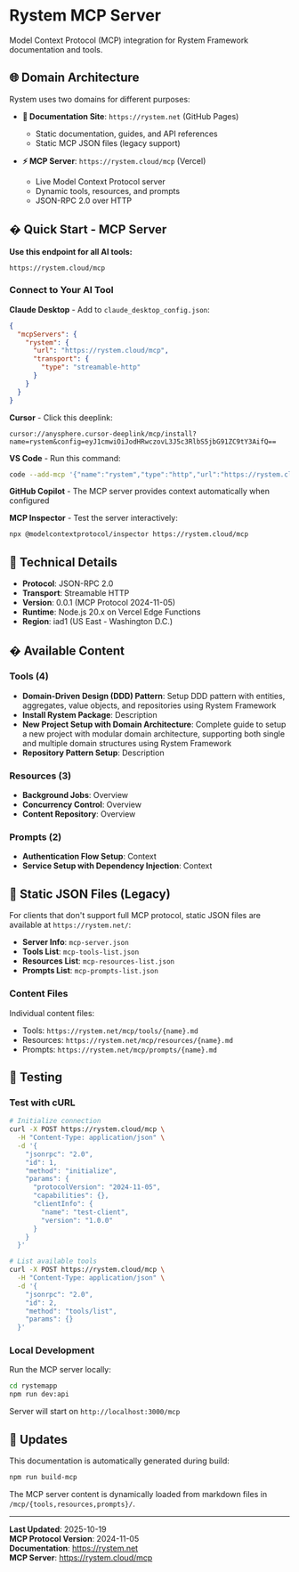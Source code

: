 # Rystem MCP Server

Model Context Protocol (MCP) integration for Rystem Framework documentation and tools.

## 🌐 Domain Architecture

Rystem uses two domains for different purposes:

- **📖 Documentation Site**: `https://rystem.net` (GitHub Pages)
  - Static documentation, guides, and API references
  - Static MCP JSON files (legacy support)
  
- **⚡ MCP Server**: `https://rystem.cloud/mcp` (Vercel)
  - Live Model Context Protocol server
  - Dynamic tools, resources, and prompts
  - JSON-RPC 2.0 over HTTP

## � Quick Start - MCP Server

**Use this endpoint for all AI tools:**

```
https://rystem.cloud/mcp
```

### Connect to Your AI Tool

**Claude Desktop** - Add to `claude_desktop_config.json`:
```json
{
  "mcpServers": {
    "rystem": {
      "url": "https://rystem.cloud/mcp",
      "transport": {
        "type": "streamable-http"
      }
    }
  }
}
```

**Cursor** - Click this deeplink:
```
cursor://anysphere.cursor-deeplink/mcp/install?name=rystem&config=eyJ1cmwiOiJodHRwczovL3J5c3RlbS5jbG91ZC9tY3AifQ==
```

**VS Code** - Run this command:
```bash
code --add-mcp '{"name":"rystem","type":"http","url":"https://rystem.cloud/mcp"}'
```

**GitHub Copilot** - The MCP server provides context automatically when configured

**MCP Inspector** - Test the server interactively:
```bash
npx @modelcontextprotocol/inspector https://rystem.cloud/mcp
```

## 🔧 Technical Details

- **Protocol**: JSON-RPC 2.0
- **Transport**: Streamable HTTP
- **Version**: 0.0.1 (MCP Protocol 2024-11-05)
- **Runtime**: Node.js 20.x on Vercel Edge Functions
- **Region**: iad1 (US East - Washington D.C.)

## � Available Content

### Tools (4)
- **Domain-Driven Design (DDD) Pattern**: Setup DDD pattern with entities, aggregates, value objects, and repositories using Rystem Framework
- **Install Rystem Package**: Description
- **New Project Setup with Domain Architecture**: Complete guide to setup a new project with modular domain architecture, supporting both single and multiple domain structures using Rystem Framework
- **Repository Pattern Setup**: Description

### Resources (3)
- **Background Jobs**: Overview
- **Concurrency Control**: Overview
- **Content Repository**: Overview

### Prompts (2)
- **Authentication Flow Setup**: Context
- **Service Setup with Dependency Injection**: Context

## 📁 Static JSON Files (Legacy)

For clients that don't support full MCP protocol, static JSON files are available at `https://rystem.net/`:

- **Server Info**: `mcp-server.json`
- **Tools List**: `mcp-tools-list.json`
- **Resources List**: `mcp-resources-list.json`
- **Prompts List**: `mcp-prompts-list.json`

### Content Files

Individual content files:
- Tools: `https://rystem.net/mcp/tools/{name}.md`
- Resources: `https://rystem.net/mcp/resources/{name}.md`
- Prompts: `https://rystem.net/mcp/prompts/{name}.md`

## 🧪 Testing

### Test with cURL

```bash
# Initialize connection
curl -X POST https://rystem.cloud/mcp \
  -H "Content-Type: application/json" \
  -d '{
    "jsonrpc": "2.0",
    "id": 1,
    "method": "initialize",
    "params": {
      "protocolVersion": "2024-11-05",
      "capabilities": {},
      "clientInfo": {
        "name": "test-client",
        "version": "1.0.0"
      }
    }
  }'

# List available tools
curl -X POST https://rystem.cloud/mcp \
  -H "Content-Type: application/json" \
  -d '{
    "jsonrpc": "2.0",
    "id": 2,
    "method": "tools/list",
    "params": {}
  }'
```

### Local Development

Run the MCP server locally:

```bash
cd rystemapp
npm run dev:api
```

Server will start on `http://localhost:3000/mcp`

## 🔄 Updates

This documentation is automatically generated during build:

```bash
npm run build-mcp
```

The MCP server content is dynamically loaded from markdown files in `/mcp/{tools,resources,prompts}/`.

---

**Last Updated**: 2025-10-19  
**MCP Protocol Version**: 2024-11-05  
**Documentation**: https://rystem.net  
**MCP Server**: https://rystem.cloud/mcp
